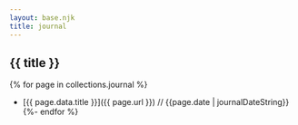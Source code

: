 ```yaml
---
layout: base.njk
title: journal
---
```


## {{ title }}
{% for page in collections.journal %}
- [{{ page.data.title }}]({{ page.url }}) // {{page.date | journalDateString}}
{%- endfor %}
